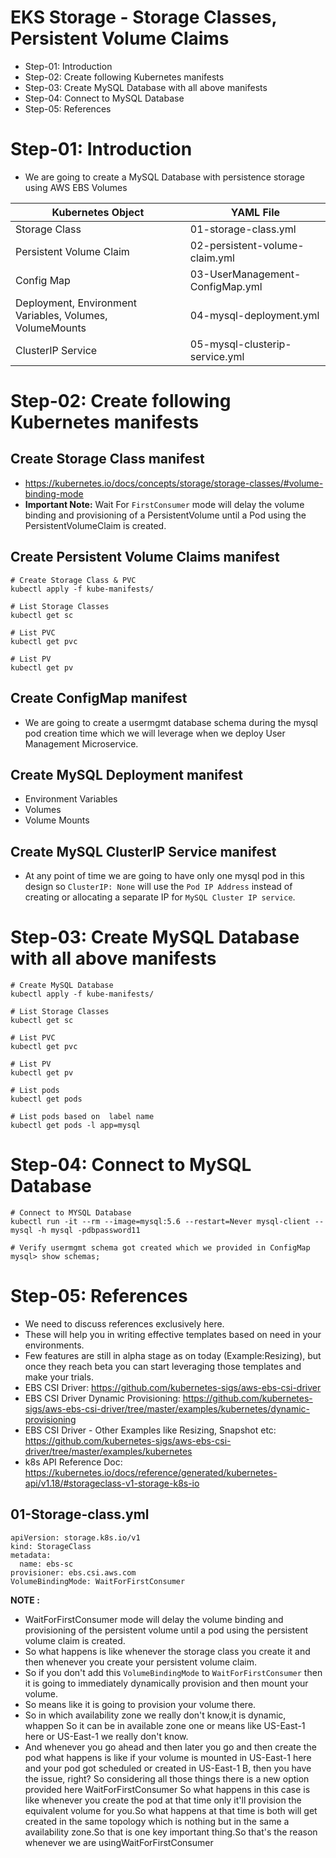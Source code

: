 # EKS Storage - Storage Classes, Persistent Volume Claims

- Step-01: Introduction
- Step-02: Create following Kubernetes manifests
- Step-03: Create MySQL Database with all above manifests
- Step-04: Connect to MySQL Database
- Step-05: References

# Step-01: Introduction
- We are going to create a MySQL Database with persistence storage using AWS EBS Volumes

| Kubernetes Object  | YAML File |
| ------------- | ------------- |
| Storage Class  | 01-storage-class.yml |
| Persistent Volume Claim | 02-persistent-volume-claim.yml   |
| Config Map  | 03-UserManagement-ConfigMap.yml  |
| Deployment, Environment Variables, Volumes, VolumeMounts  | 04-mysql-deployment.yml  |
| ClusterIP Service  | 05-mysql-clusterip-service.yml  |

# Step-02: Create following Kubernetes manifests

## Create Storage Class manifest
- https://kubernetes.io/docs/concepts/storage/storage-classes/#volume-binding-mode
- **Important Note:** Wait For `FirstConsumer` mode will delay the volume binding and provisioning of a PersistentVolume until a Pod using the PersistentVolumeClaim is created.

## Create Persistent Volume Claims manifest
```t
# Create Storage Class & PVC
kubectl apply -f kube-manifests/

# List Storage Classes
kubectl get sc

# List PVC
kubectl get pvc 

# List PV
kubectl get pv
```
## Create ConfigMap manifest
- We are going to create a usermgmt database schema during the mysql pod creation time which we will leverage when we deploy User Management Microservice.
## Create MySQL Deployment manifest
- Environment Variables
- Volumes
- Volume Mounts
## Create MySQL ClusterIP Service manifest
- At any point of time we are going to have only one mysql pod in this design so `ClusterIP: None` will use the `Pod IP Address` instead of creating or allocating a separate IP for `MySQL Cluster IP service`.

# Step-03: Create MySQL Database with all above manifests
```t
# Create MySQL Database
kubectl apply -f kube-manifests/

# List Storage Classes
kubectl get sc

# List PVC
kubectl get pvc 

# List PV
kubectl get pv

# List pods
kubectl get pods 

# List pods based on  label name
kubectl get pods -l app=mysql
```

# Step-04: Connect to MySQL Database
```t
# Connect to MYSQL Database
kubectl run -it --rm --image=mysql:5.6 --restart=Never mysql-client -- mysql -h mysql -pdbpassword11

# Verify usermgmt schema got created which we provided in ConfigMap
mysql> show schemas;
```
# Step-05: References

- We need to discuss references exclusively here.
- These will help you in writing effective templates based on need in your environments.
- Few features are still in alpha stage as on today (Example:Resizing), but once they reach beta you can start leveraging those templates and make your trials.
- EBS CSI Driver: https://github.com/kubernetes-sigs/aws-ebs-csi-driver
- EBS CSI Driver Dynamic Provisioning: https://github.com/kubernetes-sigs/aws-ebs-csi-driver/tree/master/examples/kubernetes/dynamic-provisioning
- EBS CSI Driver - Other Examples like Resizing, Snapshot etc: https://github.com/kubernetes-sigs/aws-ebs-csi-driver/tree/master/examples/kubernetes
- k8s API Reference Doc: https://kubernetes.io/docs/reference/generated/kubernetes-api/v1.18/#storageclass-v1-storage-k8s-io


## 01-Storage-class.yml

```t
apiVersion: storage.k8s.io/v1
kind: StorageClass
metadata:
  name: ebs-sc
provisioner: ebs.csi.aws.com
VolumeBindingMode: WaitForFirstConsumer

```

**NOTE :**
- WaitForFirstConsumer mode will delay the volume binding and provisioning of the persistent volume until a pod using the persistent volume claim is created.
- So what happens is like whenever the storage class you create it and then whenever you create your persistent volume claim. 
- So if you don't add this `VolumeBindingMode` to `WaitForFirstConsumer` then it is going to immediately dynamically provision and then mount your volume.
- So means like it is going to provision your volume there.
- So in which availability zone we really don't know,it is dynamic, whappen So it can be in available zone one or means like US-East-1 here or US-East-1 we really don't know.
- And whenever you go ahead and then later you go and then create the pod what happens is like if your volume is mounted in US-East-1 here and your pod got scheduled
or created in US-East-1 B, then you have the issue, right? So considering all those things there is a new option provided here WaitForFirstConsumer So what happens in this case is like whenever you create the pod at that time only it'll provision the equivalent volume for you.So what happens at that time is both will get created in the same topology which is nothing but in the same a availability zone.So that is one key important thing.So that's the reason whenever we are usingWaitForFirstConsumer